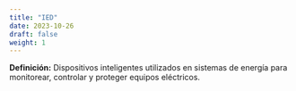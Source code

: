 ```yaml
---
title: "IED"
date: 2023-10-26
draft: false
weight: 1
---
```


**Definición:** Dispositivos inteligentes utilizados en sistemas de energía para monitorear, controlar y proteger equipos eléctricos.

